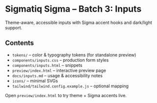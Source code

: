 # Sigmatiq Sigma – Batch 3: Inputs

Theme-aware, accessible inputs with Sigma accent hooks and dark/light support.

## Contents
- `tokens/` – color & typography tokens (for standalone preview)
- `components/inputs.css` – production form styles
- `components/inputs.html` – snippets
- `preview/index.html` – interactive preview page
- `docs/inputs.md` – usage & accessibility notes
- `icons/` – minimal SVGs
- `tailwind/tailwind.config.example.js` – optional mapping

Open `preview/index.html` to try theme + Sigma accents live.
